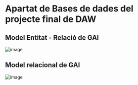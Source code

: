 # Apartat de Bases de dades del projecte final de DAW
## Model Entitat - Relació de GAI

![image](https://user-images.githubusercontent.com/91564872/162234973-e6dc9ab0-cb59-49d9-b2b5-335feab2fb96.png)

## Model relacional de GAI

![image](https://user-images.githubusercontent.com/91564872/162235918-a72ea584-628e-4c32-818f-c53a1fddb0d6.png)
